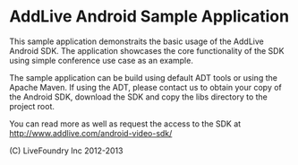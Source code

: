 # AddLive Android Sample Application

This sample application demonstraits the basic usage of the AddLive Android SDK.
The application showcases the core functionality of the SDK using simple
conference use case as an example.

The sample application can be build using default ADT tools or using the Apache
Maven. If using the ADT, please contact us to obtain your copy of the
Android SDK, download the SDK and copy the libs directory to the project root.

You can read more as well as request the access to the SDK at
http://www.addlive.com/android-video-sdk/

(C) LiveFoundry Inc 2012-2013